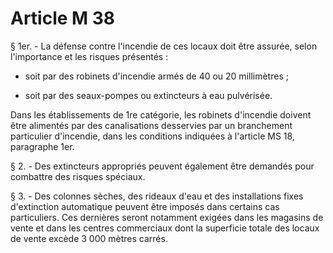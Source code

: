 # Article M 38

§ 1er. - La défense contre l'incendie de ces locaux doit être assurée, selon l'importance et les risques présentés :

- soit par des robinets d'incendie armés de 40 ou 20 millimètres ;

- soit par des seaux-pompes ou extincteurs à eau pulvérisée.

Dans les établissements de 1re catégorie, les robinets d'incendie doivent être alimentés par des canalisations desservies par un branchement particulier d'incendie, dans les conditions indiquées à l'article MS 18, paragraphe 1er.

§ 2. - Des extincteurs appropriés peuvent également être demandés pour combattre des risques spéciaux.

§ 3. - Des colonnes sèches, des rideaux d'eau et des installations fixes d'extinction automatique peuvent être imposés dans certains cas particuliers. Ces dernières seront notamment exigées dans les magasins de vente et dans les centres commerciaux dont la superficie totale des locaux de vente excède 3 000 mètres carrés.
